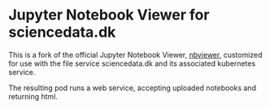 # Jupyter Notebook Viewer for sciencedata.dk

This is a fork of the official Jupyter Notebook Viewer, [nbviewer](https://github.com/jupyter/nbviewer), customized for use with the file service sciencedata.dk and its associated kubernetes service.

The resulting pod runs a web service, accepting uploaded notebooks and returning html.